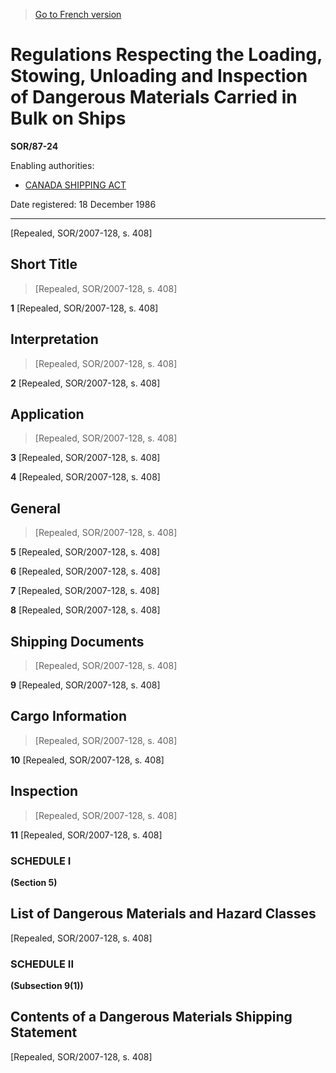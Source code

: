 > [Go to French version](/fr/Règlements/Décrets,%20ordonnances%20et%20règlements%20statutaires/87/24.md)

# Regulations Respecting the Loading, Stowing, Unloading and Inspection of Dangerous Materials Carried in Bulk on Ships

**SOR/87-24**

Enabling authorities: 
- [CANADA SHIPPING ACT](/en/Acts/Revised%20Statutes%20of%20Canada/S/S-9.md)

Date registered: 18 December 1986

----------


[Repealed, SOR/2007-128, s. 408]



## Short Title
> [Repealed, SOR/2007-128, s. 408]



**1** [Repealed, SOR/2007-128, s. 408]




## Interpretation
> [Repealed, SOR/2007-128, s. 408]



**2** [Repealed, SOR/2007-128, s. 408]




## Application
> [Repealed, SOR/2007-128, s. 408]



**3** [Repealed, SOR/2007-128, s. 408]



**4** [Repealed, SOR/2007-128, s. 408]




## General
> [Repealed, SOR/2007-128, s. 408]



**5** [Repealed, SOR/2007-128, s. 408]



**6** [Repealed, SOR/2007-128, s. 408]



**7** [Repealed, SOR/2007-128, s. 408]



**8** [Repealed, SOR/2007-128, s. 408]




## Shipping Documents
> [Repealed, SOR/2007-128, s. 408]



**9** [Repealed, SOR/2007-128, s. 408]




## Cargo Information
> [Repealed, SOR/2007-128, s. 408]



**10** [Repealed, SOR/2007-128, s. 408]




## Inspection
> [Repealed, SOR/2007-128, s. 408]



**11** [Repealed, SOR/2007-128, s. 408]




### **SCHEDULE I** 
**(Section 5)**
## List of Dangerous Materials and Hazard Classes
[Repealed, SOR/2007-128, s. 408]




### **SCHEDULE II** 
**(Subsection 9(1))**
## Contents of a Dangerous Materials Shipping Statement
[Repealed, SOR/2007-128, s. 408]


